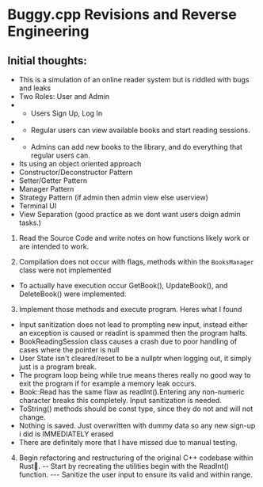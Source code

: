 # Buggy.cpp Revisions and Reverse Engineering

## Initial thoughts:
 - This is a simulation of an online reader system but is riddled with bugs and leaks
 - Two  Roles: User and Admin
 - - Users Sign Up, Log In
 - - Regular users can view available books and start reading sessions.
 - - Admins can add new books to the library, and do everything that regular users can.
 - Its using an object oriented approach
 - Constructor/Deconstructor Pattern
 - Setter/Getter Pattern
 - Manager Pattern
 - Strategy Pattern (if admin then admin view else userview)
 - Terminal UI
 - View Separation (good practice as we dont want users doign admin tasks.)


 1. Read the Source Code and write notes on how functions likely work or are intended to work.

 2. Compilation does not occur with flags, methods within the `BooksManager` class were not implemented
 - To actually have execution occur GetBook(), UpdateBook(), and DeleteBook() were implemented.

 3. Implement those methods and execute program. Heres what I found
 - Input sanitization does not lead to prompting new input, instead either an exception is caused or readint is spammed then the program halts.
 - BookReadingSession class causes a crash due to poor handling of cases where the pointer is null
 - User State isn't cleared/reset to be a nullptr when logging out, it simply just is a program break.
 - The program loop being while true means theres really no good way to exit the program if for example a memory leak occurs.
 - Book::Read has the same flaw as readInt().Entering any non-numeric character breaks this completely. Input sanitization is needed.
- ToString() methods should be const type, since they do not and will not change.
- Nothing is saved. Just overwritten with dummy data so any new sign-up i did is IMMEDIATELY erased
- There are definitely more that I have missed due to manual testing.


4. Begin refactoring and restructuring of the original C++ codebase within Rust🦀.
   -- Start by recreating the utilities begin with the ReadInt() function.
   --- Sanitize the user input to ensure its valid and within range.
